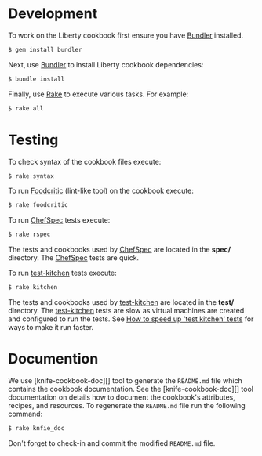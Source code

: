 # Development

To work on the Liberty cookbook first ensure you have [Bundler][] installed.

```bash
$ gem install bundler
```

Next, use [Bundler][] to install Liberty cookbook dependencies:

```bash
$ bundle install
```

Finally, use [Rake][] to execute various tasks. For example:

```bash
$ rake all
```

[Bundler]: http://bundler.io/
[Rake]: http://rake.rubyforge.org/

# Testing

To check syntax of the cookbook files execute:

```bash
$ rake syntax
```

To run [Foodcritic][] (lint-like tool) on the cookbook execute:

```bash
$ rake foodcritic
```

To run [ChefSpec][] tests execute:

```bash
$ rake rspec
```

The tests and cookbooks used by [ChefSpec][] are located in the **spec/** directory. The [ChefSpec][] tests are quick.

To run [test-kitchen][] tests execute:

```bash
$ rake kitchen
```

The tests and cookbooks used by [test-kitchen][] are located in the **test/** directory. The [test-kitchen][] tests are slow as virtual machines are created and configured to run the tests. See [How to speed up 'test kitchen' tests](https://github.com/WASdev/ci.chef.wlp/wiki/How-to-speed-up-%27test-kitchen%27-tests) for ways to make it run faster.


[Foodcritic]: http://acrmp.github.io/foodcritic/
[ChefSpec]: http://acrmp.github.io/chefspec/
[test-kitchen]: https://github.com/opscode/test-kitchen

# Documention

We use [knife-cookbook-doc][] tool to generate the `README.md` file which contains the cookbook documentation.
See the [knife-cookbook-doc][] tool documentation on details how to document the cookbook's attributes, recipes, and resources.
To regenerate the `README.md` file run the following command:

```bash
$ rake knfie_doc
```

Don't forget to check-in and commit the modified `README.md` file.

[test-kitchen]: https://github.com/opscode/test-kitchen

